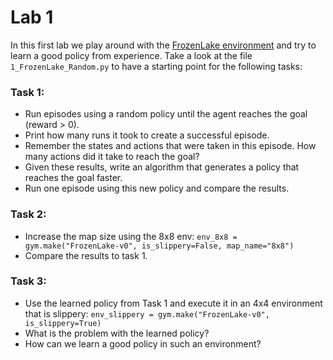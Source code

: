 # Lab 1

In this first lab we play around with the [FrozenLake environment](https://gym.openai.com/envs/FrozenLake-v0/) and try to learn a good policy from experience.
Take a look at the file `1_FrozenLake_Random.py` to have a starting point for the following tasks:

### Task 1:
- Run episodes using a random policy until the agent reaches the goal (reward > 0).
- Print how many runs it took to create a successful episode.
- Remember the states and actions that were taken in this episode. How many actions did it take to reach the goal?
- Given these results, write an algorithm that generates a policy that reaches the goal faster.
- Run one episode using this new policy and compare the results.

### Task 2:
- Increase the map size using the 8x8 env:
 `env_8x8 = gym.make("FrozenLake-v0", is_slippery=False, map_name="8x8")`
- Compare the results to task 1.

### Task 3:
- Use the learned policy from Task 1 and execute it in an 4x4 environment that is slippery:
`env_slippery = gym.make("FrozenLake-v0", is_slippery=True)`
- What is the problem with the learned policy?
- How can we learn a good policy in such an environment?
